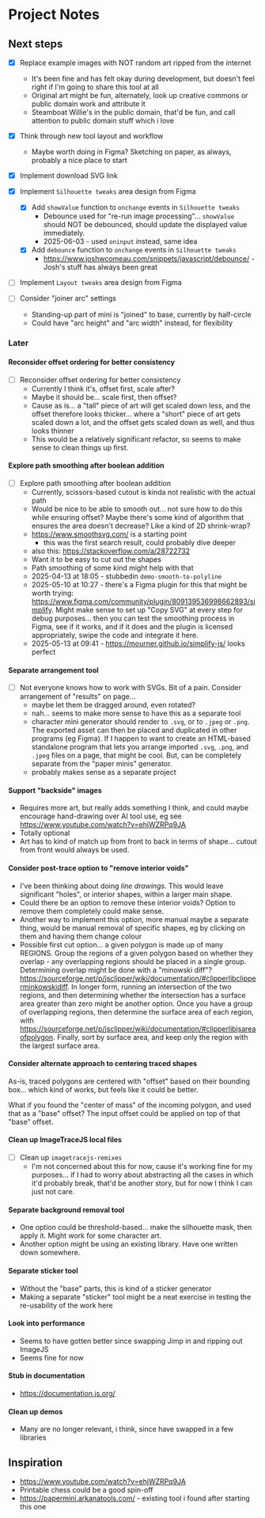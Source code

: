 # Project Notes

## Next steps

- [x] Replace example images with NOT random art ripped from the internet
  - It's been fine and has felt okay during development, but doesn't feel right if I'm going to share this tool at all
  - Original art might be fun, alternately, look up creative commons or public domain work and attribute it
  - Steamboat Willie's in the public domain, that'd be fun, and call attention to public domain stuff which i love

- [x] Think through new tool layout and workflow
  - Maybe worth doing in Figma? Sketching on paper, as always, probably a nice place to start

- [x] Implement download SVG link

- [x] Implement `Silhouette tweaks` area design from Figma
  - [x] Add `showValue` function to `onchange` events in `Silhouette tweaks`
    - Debounce used for "re-run image processing"... `showValue` should NOT be debounced, should update the displayed value immediately.
    - 2025-06-03 - used `oninput` instead, same idea
  - [x] Add `debounce` function to `onchange` events in `Silhouette tweaks`
    - <https://www.joshwcomeau.com/snippets/javascript/debounce/> - Josh's stuff has always been great
  
- [ ] Implement `Layout tweaks` area design from Figma

- [ ] Consider "joiner arc" settings
  - Standing-up part of mini is "joined" to base, currently by half-circle
  - Could have "arc height" and "arc width" instead, for flexibility

### Later

#### Reconsider offset ordering for better consistency

- [ ] Reconsider offset ordering for better consistency
  - Currently I think it's, offset first, scale after?
  - Maybe it should be... scale first, then offset?
  - Cause as is... a "tall" piece of art will get scaled down less, and the offset therefore looks thicker... where a "short" piece of art gets scaled down a lot, and the offset gets scaled down as well, and thus looks thinner
  - This would be a relatively significant refactor, so seems to make sense to clean things up first.

#### Explore path smoothing after boolean addition

- [ ] Explore path smoothing after boolean addition
  - Currently, scissors-based cutout is kinda not realistic with the actual path
  - Would be nice to be able to smooth out... not sure how to do this while ensuring offset? Maybe there's some kind of algorithm that ensures the area doesn't decrease? Like a kind of 2D shrink-wrap?
  - <https://www.smoothsvg.com/> is a starting point
    - this was the first search result, could probably dive deeper
  - also this: <https://stackoverflow.com/a/28722732>
  - Want it to be easy to cut out the shapes
  - Path smoothing of some kind might help with that
  - 2025-04-13 at 18:05 - stubbedin `demo-smooth-to-polyline`
  - 2025-05-10 at 10:27 - there's a Figma plugin for this that might be worth trying: <https://www.figma.com/community/plugin/809139536998662893/simplify>. Might make sense to set up "Copy SVG" at every step for debug purposes... then you can test the smoothing process in Figma, see if it works, and if it does and the plugin is licensed appropriately, swipe the code and integrate it here.
  - 2025-05-13 at 09:41 - <https://mourner.github.io/simplify-js/> looks perfect

#### Separate arrangement tool

- [ ] Not everyone knows how to work with SVGs. Bit of a pain. Consider arrangement of "results" on page...
  - maybe let them be dragged around, even rotated?
  - nah... seems to make more sense to have this as a separate tool
  - character mini generator should render to `.svg`, or to `.jpeg` or `.png`. The exported asset can then be placed and duplicated in other programs (eg Figma). If I happen to want to create an HTML-based standalone program that lets you arrange imported `.svg`, `.png`, and `.jpeg` files on a page, that might be cool. But, can be completely separate from the "paper minis" generator.
  - probably makes sense as a separate project

#### Support "backside" images

- Requires more art, but really adds something I think, and could maybe encourage hand-drawing over AI tool use, eg see <https://www.youtube.com/watch?v=ehjWZRPq9JA>
- Totally optional
- Art has to kind of match up from front to back in terms of shape... cutout from front would always be used.

#### Consider post-trace option to "remove interior voids"
  
- I've been thinking about doing _line drawings_. This would leave significant "holes", or interior shapes, within a larger main shape.
- Could there be an option to remove these interior voids? Option to remove them completely could make sense.
- Another way to implement this option, more manual maybe a separate thing, would be manual removal of specific shapes, eg by clicking on them and having them change colour
- Possible first cut option... a given polygon is made up of many REGIONS. Group the regions of a given polygon based on whether they overlap - any overlapping regions should be placed in a single group. Determining overlap might be done with a "minowski diff"? <https://sourceforge.net/p/jsclipper/wiki/documentation/#clipperlibclipperminkowskidiff>. In longer form, running an intersection of the two regions, and then determining whether the intersection has a surface area greater than zero might be another option. Once you have a group of overlapping regions, then determine the surface area of each region, with <https://sourceforge.net/p/jsclipper/wiki/documentation/#clipperlibjsareaofpolygon>. Finally, sort by surface area, and keep only the region with the largest surface area.

#### Consider alternate approach to centering traced shapes

As-is, traced polygons are centered with "offset" based on their bounding box... which kind of works, but feels like it could be better.

What if you found the "center of mass" of the incoming polygon, and used that as a "base" offset? The input offset could be applied on top of that "base" offset.

#### Clean up ImageTraceJS local files

- [ ] Clean up `imagetracejs-remixes`
  - I'm not concerned about this for now, cause it's working fine for my purposes... if I had to worry about abstracting all the cases in which it'd probably break, that'd be another story, but for now I think I can just not care.

#### Separate background removal tool

- One option could be threshold-based... make the silhouette mask, then apply it. Might work for some character art.
- Another option might be using an existing library. Have one written down somewhere.

#### Separate sticker tool

- Without the "base" parts, this is kind of a sticker generator
- Making a separate "sticker" tool might be a neat exercise in testing the re-usability of the work here

#### Look into performance

- Seems to have gotten better since swapping Jimp in and ripping out ImageJS
- Seems fine for now

#### Stub in documentation

- <https://documentation.js.org/>

#### Clean up demos

- Many are no longer relevant, i think, since have swapped in a few libraries

## Inspiration

- <https://www.youtube.com/watch?v=ehjWZRPq9JA>
- Printable chess could be a good spin-off
- <https://papermini.arkanatools.com/> - existing tool i found after starting this one
